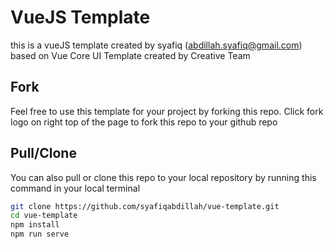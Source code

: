 # VueJS Template 
this is a vueJS template created by syafiq (abdillah.syafiq@gmail.com) based on Vue Core UI Template created by Creative Team
## Fork
Feel free to use this template for your project by forking this repo. Click fork logo on right top of the page to fork this repo to your github repo
## Pull/Clone 
You can also pull or clone this repo to your local repository by running this command in your local terminal
```bash
git clone https://github.com/syafiqabdillah/vue-template.git 
cd vue-template
npm install 
npm run serve
```
